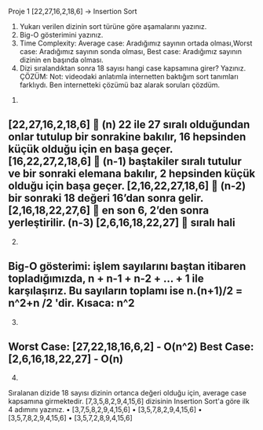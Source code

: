 Proje 1
[22,27,16,2,18,6] -> Insertion Sort
1.	Yukarı verilen dizinin sort türüne göre aşamalarını yazınız.
2.	Big-O gösterimini yazınız.
3.	Time Complexity: Average case: Aradığımız sayının ortada olması,Worst case: Aradığımız sayının sonda olması, Best case: Aradığımız sayının dizinin en başında olması.
4.	Dizi sıralandıktan sonra 18 sayısı hangi case kapsamına girer? Yazınız.
ÇÖZÜM:
Not: videodaki anlatımla internetten baktığım sort tanımları farklıydı. Ben internetteki çözümü baz alarak soruları çözdüm.
1)
[22,27,16,2,18,6]  (n) 22 ile 27 sıralı olduğundan onlar tutulup bir sonrakine bakılır, 16 hepsinden küçük olduğu için en başa geçer.
[16,22,27,2,18,6]  (n-1) baştakiler sıralı tutulur ve bir sonraki elemana bakılır, 2 hepsinden küçük olduğu için başa geçer.
[2,16,22,27,18,6]  (n-2) bir sonraki 18 değeri 16’dan sonra gelir.
[2,16,18,22,27,6]   en son 6, 2’den sonra yerleştirilir. (n-3)
[2,6,16,18,22,27]  sıralı hali
---------------
2)
Big-O gösterimi: işlem sayılarını baştan itibaren topladığımızda, n + n-1 + n-2 + … + 1 ile karşılaşırız. Bu sayıların toplamı ise  n.(n+1)/2 = n^2+n /2 'dir. Kısaca: n^2
---------------
3)
Worst Case:
[27,22,18,16,6,2] - O(n^2)
Best Case:
[2,6,16,18,22,27] - O(n)
----------------
4)
Sıralanan dizide 18 sayısı dizinin ortanca değeri olduğu için, average case kapsamına girmektedir.
[7,3,5,8,2,9,4,15,6] dizisinin Insertion Sort'a göre ilk 4 adımını yazınız.
•	[3,7,5,8,2,9,4,15,6]
•	[3,5,7,8,2,9,4,15,6]
•	[3,5,7,8,2,9,4,15,6]
•	[3,5,7,2,8,9,4,15,6]

